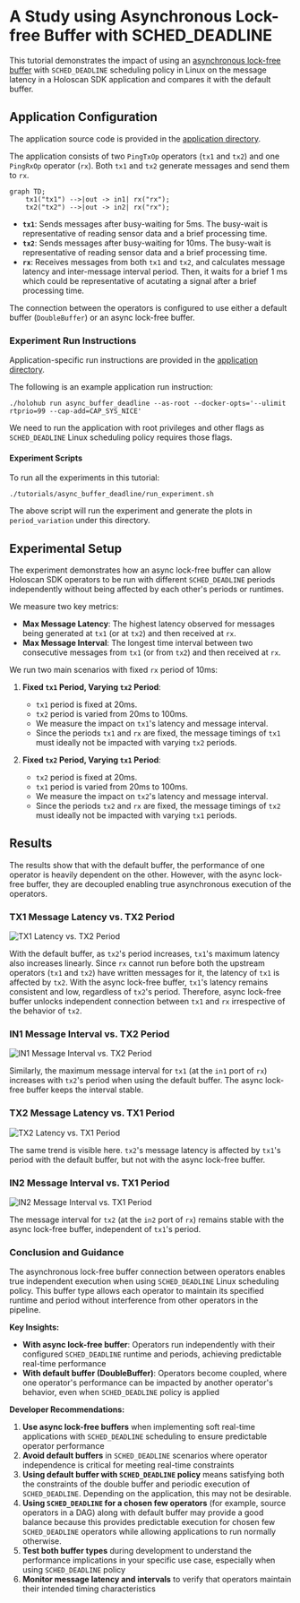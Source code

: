 # A Study using Asynchronous Lock-free Buffer with SCHED_DEADLINE

This tutorial demonstrates the impact of using an 
[asynchronous lock-free buffer](https://docs.nvidia.com/holoscan/sdk-user-guide/api/cpp/classholoscan_1_1fragment.html#exhale-class-classholoscan-1-1fragment:~:text=Add%20a%20flow%20between%20two%20operators%20with%20a%20connector%20type.) 
with
`SCHED_DEADLINE` scheduling policy in Linux on the message latency in a Holoscan
SDK application and compares it with the default buffer.

## Application Configuration

The application source code is provided in the [application directory](../../applications/async_buffer_deadline).

The application consists of two `PingTxOp` operators (`tx1` and `tx2`) and one `PingRxOp` operator (`rx`). Both `tx1` and `tx2` generate messages and send them to `rx`.

```mermaid
graph TD;
    tx1("tx1") -->|out -> in1| rx("rx");
    tx2("tx2") -->|out -> in2| rx("rx");
```

- **`tx1`**: Sends messages after busy-waiting for 5ms. The busy-wait is
  representative of reading sensor data and a brief processing time.
- **`tx2`**: Sends messages after busy-waiting for 10ms. The busy-wait is
  representative of reading sensor data and a brief processing time.
- **`rx`**: Receives messages from both `tx1` and `tx2`, and calculates
  message latency and inter-message interval period.
  Then, it waits for a brief
  1 ms which could be representative of acutating a signal after a brief
  processing time.

The connection between the operators is configured to use either a default
buffer (`DoubleBuffer`) or an async lock-free buffer.

### Experiment Run Instructions

Application-specific run instructions are provided in the [application
directory](../../applications/async_buffer_deadline).

The following is an example application run instruction:

```
./holohub run async_buffer_deadline --as-root --docker-opts='--ulimit rtprio=99 --cap-add=CAP_SYS_NICE'
```

We need to run the application with root privileges and other flags as
`SCHED_DEADLINE` Linux scheduling policy requires those flags.

#### Experiment Scripts

To run all the experiments in this tutorial:

```
./tutorials/async_buffer_deadline/run_experiment.sh
```

The above script will run the experiment and generate the plots in
`period_variation` under this directory.

## Experimental Setup

The experiment demonstrates how an async lock-free buffer can allow Holoscan SDK
operators to be run with different `SCHED_DEADLINE` periods independently
without being affected by each other's periods or runtimes.

We measure two key metrics:
- **Max Message Latency**: The highest latency observed for messages being
  generated at `tx1` (or at `tx2`) and then received at `rx`.
- **Max Message Interval**: The longest time interval between two consecutive
  messages from `tx1` (or from `tx2`) and then received at `rx`.

We run two main scenarios with fixed `rx` period of 10ms:

1.  **Fixed `tx1` Period, Varying `tx2` Period**:
    - `tx1` period is fixed at 20ms.
    - `tx2` period is varied from 20ms to 100ms.
    - We measure the impact on `tx1`'s latency and message interval.
    - Since the periods `tx1` and `rx` are fixed, the message timings of `tx1`
      must ideally not be impacted with varying `tx2` periods.

2.  **Fixed `tx2` Period, Varying `tx1` Period**:
    - `tx2` period is fixed at 20ms.
    - `tx1` period is varied from 20ms to 100ms.
    - We measure the impact on `tx2`'s latency and message interval.
    - Since the periods `tx2` and `rx` are fixed, the message timings of `tx2`
      must ideally not be impacted with varying `tx1` periods.

## Results

The results show that with the default buffer, the performance of one operator
is heavily dependent on the other. However, with the async lock-free buffer,
they are decoupled enabling true asynchronous execution of the operators.

### TX1 Message Latency vs. TX2 Period

![TX1 Latency vs. TX2 Period](tx1_latency_vs_tx2_period.png)

With the default buffer, as `tx2`'s period increases, `tx1`'s maximum latency
also increases linearly. Since `rx` cannot run before both the upstream
operators (`tx1` and `tx2`) have written messages for it, the latency of `tx1`
is affected by `tx2`. With the async lock-free buffer, `tx1`'s latency 
remains consistent and low, regardless of `tx2`'s period. Therefore, async
lock-free buffer unlocks independent connection between `tx1` and `rx`
irrespective of the behavior of `tx2`.

### IN1 Message Interval vs. TX2 Period

![IN1 Message Interval vs. TX2 Period](in1_period_vs_tx2_period.png)

Similarly, the maximum message interval for `tx1` (at the `in1` port of `rx`)
increases with `tx2`'s period when using the default buffer.
The async lock-free buffer keeps the interval stable.

### TX2 Message Latency vs. TX1 Period

![TX2 Latency vs. TX1 Period](tx2_latency_vs_tx1_period.png)

The same trend is visible here. `tx2`'s message latency is affected by `tx1`'s period with the default buffer, but not with the async lock-free buffer.

### IN2 Message Interval vs. TX1 Period

![IN2 Message Interval vs. TX1 Period](in2_period_vs_tx1_period.png)

The message interval for `tx2` (at the `in2` port of `rx`) remains stable with the async lock-free buffer, independent of `tx1`'s period.

### Conclusion and Guidance

The asynchronous lock-free buffer connection between operators enables true
independent execution when using `SCHED_DEADLINE` Linux scheduling policy. 
This buffer type allows each operator to maintain its specified runtime and 
period without interference from other operators in the pipeline.

**Key Insights:**
- **With async lock-free buffer**: Operators run independently with their 
  configured `SCHED_DEADLINE` runtime and periods, achieving predictable real-time performance
- **With default buffer (DoubleBuffer)**: Operators become coupled, where one 
  operator's performance can be impacted by another operator's 
  behavior, even when `SCHED_DEADLINE` policy is applied

**Developer Recommendations:**
1. **Use async lock-free buffers** when implementing soft real-time applications 
   with `SCHED_DEADLINE` scheduling to ensure predictable operator performance
2. **Avoid default buffers** in `SCHED_DEADLINE` scenarios where operator 
   independence is critical for meeting real-time constraints
3. **Using default buffer with `SCHED_DEADLINE` policy** means satisfying both
   the constraints of the double buffer and periodic execution of
   `SCHED_DEADLINE`. Depending on the application, this may not be desirable.
4. **Using `SCHED_DEADLINE` for a chosen few operators** (for example, source
   operators in a DAG) along with default
   buffer may provide a good balance because this provides predictable execution
   for chosen few `SCHED_DEADLINE` operators while allowing applications to run
   normally otherwise.
3. **Test both buffer types** during development to understand the performance 
   implications in your specific use case, especially when using `SCHED_DEADLINE`
   policy
4. **Monitor message latency and intervals** to verify that operators maintain 
   their intended timing characteristics


